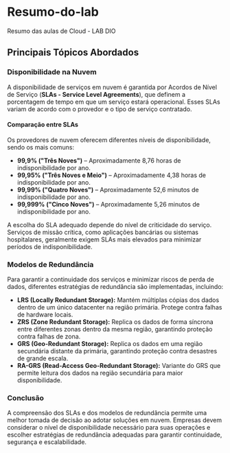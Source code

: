# Resumo-do-lab
Resumo das aulas de Cloud - LAB DIO

##  Principais Tópicos Abordados

###  Disponibilidade na Nuvem
A disponibilidade de serviços em nuvem é garantida por Acordos de Nível de Serviço (**SLAs - Service Level Agreements**), que definem a porcentagem de tempo em que um serviço estará operacional. Esses SLAs variam de acordo com o provedor e o tipo de serviço contratado.

####  Comparação entre SLAs
Os provedores de nuvem oferecem diferentes níveis de disponibilidade, sendo os mais comuns:

- **99,9% ("Três Noves")** – Aproximadamente 8,76 horas de indisponibilidade por ano.
- **99,95% ("Três Noves e Meio")** – Aproximadamente 4,38 horas de indisponibilidade por ano.
- **99,99% ("Quatro Noves")** – Aproximadamente 52,6 minutos de indisponibilidade por ano.
- **99,999% ("Cinco Noves")** – Aproximadamente 5,26 minutos de indisponibilidade por ano.

A escolha do SLA adequado depende do nível de criticidade do serviço. Serviços de missão crítica, como aplicações bancárias ou sistemas hospitalares, geralmente exigem SLAs mais elevados para minimizar períodos de indisponibilidade.

###  Modelos de Redundância
Para garantir a continuidade dos serviços e minimizar riscos de perda de dados, diferentes estratégias de redundância são implementadas, incluindo:

- **LRS (Locally Redundant Storage):** Mantém múltiplas cópias dos dados dentro de um único datacenter na região primária. Protege contra falhas de hardware locais.
- **ZRS (Zone Redundant Storage):** Replica os dados de forma síncrona entre diferentes zonas dentro da mesma região, garantindo proteção contra falhas de zona.
- **GRS (Geo-Redundant Storage):** Replica os dados em uma região secundária distante da primária, garantindo proteção contra desastres de grande escala.
- **RA-GRS (Read-Access Geo-Redundant Storage):** Variante do GRS que permite leitura dos dados na região secundária para maior disponibilidade.

###  Conclusão
A compreensão dos SLAs e dos modelos de redundância permite uma melhor tomada de decisão ao adotar soluções em nuvem. Empresas devem considerar o nível de disponibilidade necessário para suas operações e escolher estratégias de redundância adequadas para garantir continuidade, segurança e escalabilidade.


